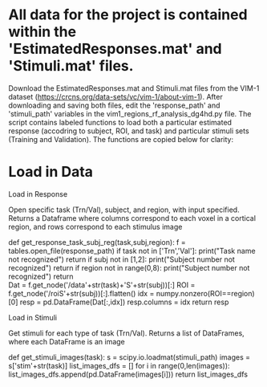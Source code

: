 # All data for the project is contained within the 'EstimatedResponses.mat' and 'Stimuli.mat' files. 

Download the EstimatedResponses.mat and Stimuli.mat files from the VIM-1 dataset (https://crcns.org/data-sets/vc/vim-1/about-vim-1). After downloading and saving both files, edit the 'response_path' and 'stimuli_path' variables in the vim1_regions_rf_analysis_dg4hd.py file. The script contains labeled functions to load both a particular estimated response (accodring to subject, ROI, and task) and particular stimuli sets (Training and Validation). The functions are copied below for clarity:

# Load in Data

Load in Response

Open specific task (Trn/Val), subject, and region, with input specified. Returns a Dataframe where columns
correspond to each voxel in a cortical region, and rows correspond to each stimulus image

def get_response_task_subj_reg(task,subj,region):
    f = tables.open_file(response_path)
    if task not in ['Trn','Val']:
        print("Task name not recognized")
        return
    if subj not in [1,2]:
        print("Subject number not recognized")
        return
    if region not in range(0,8):
        print("Subject number not recognized")
        return   
    Dat = f.get_node('/data'+str(task)+'S'+str(subj))[:] 
    ROI = f.get_node('/roiS'+str(subj))[:].flatten() 
    idx = numpy.nonzero(ROI==region)[0] 
    resp = pd.DataFrame(Dat[:,idx])
    resp.columns = idx
    return resp


Load in Stimuli

Get stimuli for each type of task (Trn/Val). Returns a list of DataFrames, where each DataFrame is an image

def get_stimuli_images(task):
    s = scipy.io.loadmat(stimuli_path)
    images = s['stim'+str(task)]
    list_images_dfs = []
    for i in range(0,len(images)):
        list_images_dfs.append(pd.DataFrame(images[i]))
    return list_images_dfs  




